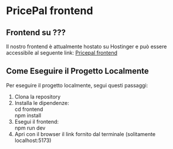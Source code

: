 # PricePal frontend

## Frontend su ???

Il nostro frontend è attualmente hostato su Hostinger e può essere accessibile al seguente link:
[Pricepal frontend](https://pricepal.m68ago.net)

## Come Eseguire il Progetto Localmente

Per eseguire il progetto localmente, segui questi passaggi:

1. Clona la repository  
2. Installa le dipendenze:  
  cd frontend  
  npm install   
3. Esegui il frontend:  
  npm run dev  
4. Apri con il browser il link fornito dal terminale (solitamente localhost:5173)
